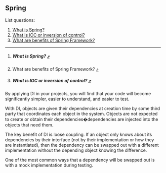 Spring
---------------

List questions:

1. [What is Spring?](#)
1. [What is IOC or inversion of control?](#what-is-ioc-or-inversion-of-control-)
1. [What are benefits of Spring Framework?](#)

---
1. ##### What is Spring? [&#10548;](#spring)

1. What are benefits of Spring Framework? [&#10548;](#spring)

1. ##### What is IOC or inversion of control? [&#10548;](#spring)
  By applying DI in your projects, you will find that your code will become significantly simpler, easier to understand, and easier to test.

  With DI, objects are given their dependencies at creation time by some third party that coordinates each object in the system. Objects are not expected to create or obtain their dependencies�dependencies are injected into the objects that need them.

  The key benefit of DI is loose coupling. If an object only knows about its dependencies by their interface (not by their implementation or how they are instantiated), then the dependency can be swapped out with a different implementation without the depending object knowing the difference.

  One of the most common ways that a dependency will be swapped out is with a mock implementation during testing.
